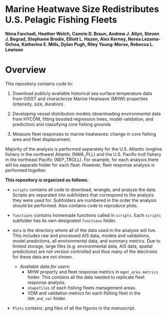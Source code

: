 # Marine Heatwave Size Redistributes U.S. Pelagic Fishing Fleets

**Nima Farchadi, Heather Welch, Camrin D. Braun, Andrew J. Allyn, Steven J. Bograd, Stephanie Brodie, Elliott L. Hazen, Alex Kerney, Nerea Lezama-Ochoa, Katherine E. Mills, Dylan Pugh, Riley Young-Morse, Rebecca L. Lewison**

# Overview

This repository contains code to:

1. Download publicly available historical sea surface temperature data from OISST and characterize Marine Heatwave (MHW) properties (intensity, size, duration).

2. Developing vessel distribution models (downloading environmental data from HYCOM, fitting boosted regression trees, model validation, and prediction) and classifying core fishing grounds

3. Measure fleet responses to marine heatwaves: change in core fishing area and fleet displacement.

Majority of the analysis is performed separately for the U.S. Atlantic longline fishery in the northwest Atlantic (NWA_PLL) and the U.S. Pacific troll fishery in the northeast Pacific (NEP_TROLL). For example, for each analysis there will be separate folder for each fleet. However, fleet response analysis is performed together. 


**This repository is organized as follows:**

- `scripts` contains all code to download, wrangle, and analyze the data. Scripts are separated into subfolders that correspond to the analysis they were used for. Subfolders are numbered in the order the analysis should be performed. Also contains code to reproduce plots. 

- `functions` contains homemade functions called in `scripts`. Each `scripts` subfolder has its own designated `functions` folder.

- `data` is the directory where all of the data used in the analysis will live. This includes raw and processed AIS data, models and validations, model predictions, all environmental data, and summary metrics. Due to limited storage, large files (e.g. environmental data, AIS data, spatial predictions) are not version controlled and thus many of the diectroies for these data are not shown.
    - *Available data for users:*
        - MHW property and fleet response metrics in `mgmt_area_metrics` folder. This contains all the data needed to replicate fleet response analysis. 
        - `shapefiles` of each fishing fleets management areas.
        - VDM and validation metrics for each fishing fleet in the `VDM_and_val` folder.

- `Plots` contains .png files of all the figures in the manuscript. 